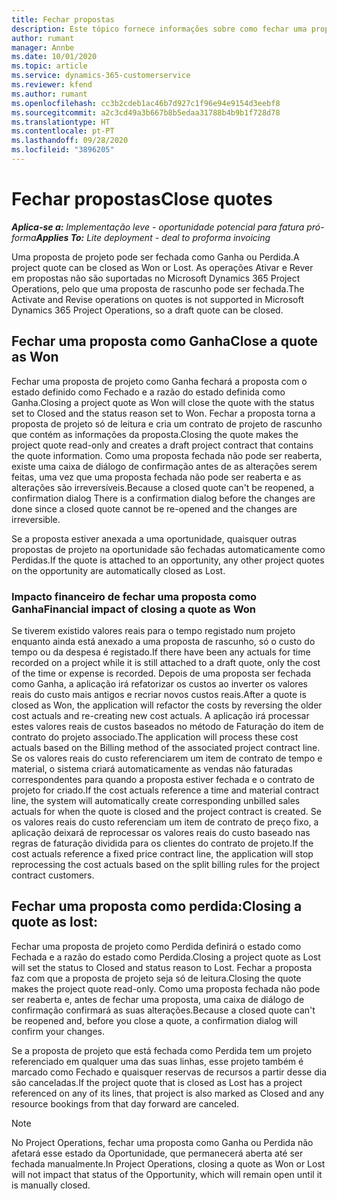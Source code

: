 ```yaml
---
title: Fechar propostas
description: Este tópico fornece informações sobre como fechar uma proposta no Project Operations.
author: rumant
manager: Annbe
ms.date: 10/01/2020
ms.topic: article
ms.service: dynamics-365-customerservice
ms.reviewer: kfend
ms.author: rumant
ms.openlocfilehash: cc3b2cdeb1ac46b7d927c1f96e94e9154d3eebf8
ms.sourcegitcommit: a2c3cd49a3b667b8b5edaa31788b4b9b1f728d78
ms.translationtype: HT
ms.contentlocale: pt-PT
ms.lasthandoff: 09/28/2020
ms.locfileid: "3896205"
---
```

# <a name="close-quotes"></a><span data-ttu-id="95310-103">Fechar propostas</span><span class="sxs-lookup"><span data-stu-id="95310-103">Close quotes</span></span> 

<span data-ttu-id="95310-104">_**Aplica-se a:** Implementação leve - oportunidade potencial para fatura pró-forma_</span><span class="sxs-lookup"><span data-stu-id="95310-104">_**Applies To:** Lite deployment - deal to proforma invoicing_</span></span>

<span data-ttu-id="95310-105">Uma proposta de projeto pode ser fechada como Ganha ou Perdida.</span><span class="sxs-lookup"><span data-stu-id="95310-105">A project quote can be closed as Won or Lost.</span></span> <span data-ttu-id="95310-106">As operações Ativar e Rever em propostas não são suportadas no Microsoft Dynamics 365 Project Operations, pelo que uma proposta de rascunho pode ser fechada.</span><span class="sxs-lookup"><span data-stu-id="95310-106">The Activate and Revise operations on quotes is not supported in Microsoft Dynamics 365 Project Operations, so a draft quote can be closed.</span></span>

## <a name="close-a-quote-as-won"></a><span data-ttu-id="95310-107">Fechar uma proposta como Ganha</span><span class="sxs-lookup"><span data-stu-id="95310-107">Close a quote as Won</span></span>

<span data-ttu-id="95310-108">Fechar uma proposta de projeto como Ganha fechará a proposta com o estado definido como Fechado e a razão do estado definida como Ganha.</span><span class="sxs-lookup"><span data-stu-id="95310-108">Closing a project quote as Won will close the quote with the status set to Closed and the status reason set to Won.</span></span> <span data-ttu-id="95310-109">Fechar a proposta torna a proposta de projeto só de leitura e cria um contrato de projeto de rascunho que contém as informações da proposta.</span><span class="sxs-lookup"><span data-stu-id="95310-109">Closing the quote makes the project quote read-only and creates a draft project contract that contains the quote information.</span></span> <span data-ttu-id="95310-110">Como uma proposta fechada não pode ser reaberta, existe uma caixa de diálogo de confirmação antes de as alterações serem feitas, uma vez que uma proposta fechada não pode ser reaberta e as alterações são irreversíveis.</span><span class="sxs-lookup"><span data-stu-id="95310-110">Because a closed quote can't be reopened, a confirmation dialog There is a confirmation dialog before the changes are done since a closed quote cannot be re-opened and the changes are irreversible.</span></span>

<span data-ttu-id="95310-111">Se a proposta estiver anexada a uma oportunidade, quaisquer outras propostas de projeto na oportunidade são fechadas automaticamente como Perdidas.</span><span class="sxs-lookup"><span data-stu-id="95310-111">If the quote is attached to an opportunity, any other project quotes on the opportunity are automatically closed as Lost.</span></span>

### <a name="financial-impact-of-closing-a-quote-as-won"></a><span data-ttu-id="95310-112">Impacto financeiro de fechar uma proposta como Ganha</span><span class="sxs-lookup"><span data-stu-id="95310-112">Financial impact of closing a quote as Won</span></span>

<span data-ttu-id="95310-113">Se tiverem existido valores reais para o tempo registado num projeto enquanto ainda está anexado a uma proposta de rascunho, só o custo do tempo ou da despesa é registado.</span><span class="sxs-lookup"><span data-stu-id="95310-113">If there have been any actuals for time recorded on a project while it is still attached to a draft quote, only the cost of the time or expense is recorded.</span></span> <span data-ttu-id="95310-114">Depois de uma proposta ser fechada como Ganha, a aplicação irá refatorizar os custos ao inverter os valores reais do custo mais antigos e recriar novos custos reais.</span><span class="sxs-lookup"><span data-stu-id="95310-114">After a quote is closed as Won, the application will refactor the costs by reversing the older cost actuals and re-creating new cost actuals.</span></span> <span data-ttu-id="95310-115">A aplicação irá processar estes valores reais de custos baseados no método de Faturação do item de contrato do projeto associado.</span><span class="sxs-lookup"><span data-stu-id="95310-115">The application will process these cost actuals based on the Billing method of the associated project contract line.</span></span> <span data-ttu-id="95310-116">Se os valores reais do custo referenciarem um item de contrato de tempo e material, o sistema criará automaticamente as vendas não faturadas correspondentes para quando a proposta estiver fechada e o contrato de projeto for criado.</span><span class="sxs-lookup"><span data-stu-id="95310-116">If the cost actuals reference a time and material contract line, the system will automatically create corresponding unbilled sales actuals for when the quote is closed and the project contract is created.</span></span> <span data-ttu-id="95310-117">Se os valores reais do custo referenciam um item de contrato de preço fixo, a aplicação deixará de reprocessar os valores reais do custo baseado nas regras de faturação dividida para os clientes do contrato de projeto.</span><span class="sxs-lookup"><span data-stu-id="95310-117">If the cost actuals reference a fixed price contract line, the application will stop reprocessing the cost actuals based on the split billing rules for the project contract customers.</span></span>

## <a name="closing-a-quote-as-lost"></a><span data-ttu-id="95310-118">Fechar uma proposta como perdida:</span><span class="sxs-lookup"><span data-stu-id="95310-118">Closing a quote as lost:</span></span>

<span data-ttu-id="95310-119">Fechar uma proposta de projeto como Perdida definirá o estado como Fechada e a razão do estado como Perdida.</span><span class="sxs-lookup"><span data-stu-id="95310-119">Closing a project quote as Lost will set the status to Closed and status reason to Lost.</span></span> <span data-ttu-id="95310-120">Fechar a proposta faz com que a proposta de projeto seja só de leitura.</span><span class="sxs-lookup"><span data-stu-id="95310-120">Closing the quote makes the project quote read-only.</span></span> <span data-ttu-id="95310-121">Como uma proposta fechada não pode ser reaberta e, antes de fechar uma proposta, uma caixa de diálogo de confirmação confirmará as suas alterações.</span><span class="sxs-lookup"><span data-stu-id="95310-121">Because a closed quote can't be reopened and, before you close a quote, a confirmation dialog will confirm your changes.</span></span>

<span data-ttu-id="95310-122">Se a proposta de projeto que está fechada como Perdida tem um projeto referenciado em qualquer uma das suas linhas, esse projeto também é marcado como Fechado e quaisquer reservas de recursos a partir desse dia são canceladas.</span><span class="sxs-lookup"><span data-stu-id="95310-122">If the project quote that is closed as Lost has a project referenced on any of its lines, that project is also marked as Closed and any resource bookings from that day forward are canceled.</span></span>

> [!NOTE]
> <span data-ttu-id="95310-123">No Project Operations, fechar uma proposta como Ganha ou Perdida não afetará esse estado da Oportunidade, que permanecerá aberta até ser fechada manualmente.</span><span class="sxs-lookup"><span data-stu-id="95310-123">In Project Operations, closing a quote as Won or Lost will not impact that status of the Opportunity, which will remain open until it is manually closed.</span></span>
